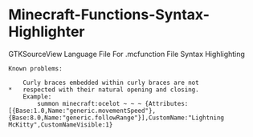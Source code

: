 # Minecraft-Functions-Syntax-Highlighter
GTKSourceView Language File For .mcfunction File Syntax Highlighting

	Known problems:

		Curly braces embedded within curly braces are not
	*	respected with their natural opening and closing.
		Example:
			summon minecraft:ocelot ~ ~ ~ {Attributes:[{Base:1.0,Name:"generic.movementSpeed"},{Base:8.0,Name:"generic.followRange"}],CustomName:"Lightning McKitty",CustomNameVisible:1}
